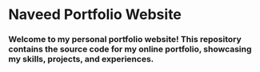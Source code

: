 # Naveed Portfolio Website

### Welcome to my personal portfolio website! This repository contains the source code for my online portfolio, showcasing my skills, projects, and experiences.
